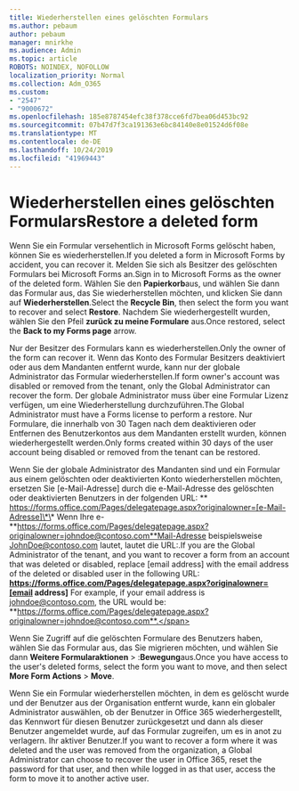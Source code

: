 ```yaml
---
title: Wiederherstellen eines gelöschten Formulars
ms.author: pebaum
author: pebaum
manager: mnirkhe
ms.audience: Admin
ms.topic: article
ROBOTS: NOINDEX, NOFOLLOW
localization_priority: Normal
ms.collection: Adm_O365
ms.custom:
- "2547"
- "9000672"
ms.openlocfilehash: 185e8787454efc38f378cce6fd7bea06d453bc92
ms.sourcegitcommit: 07b47d7f3ca191363e6bc84140e8e01524d6f08e
ms.translationtype: MT
ms.contentlocale: de-DE
ms.lasthandoff: 10/24/2019
ms.locfileid: "41969443"
---
```

# <a name="restore-a-deleted-form"></a><span data-ttu-id="d8f78-102">Wiederherstellen eines gelöschten Formulars</span><span class="sxs-lookup"><span data-stu-id="d8f78-102">Restore a deleted form</span></span>

<span data-ttu-id="d8f78-103">Wenn Sie ein Formular versehentlich in Microsoft Forms gelöscht haben, können Sie es wiederherstellen.</span><span class="sxs-lookup"><span data-stu-id="d8f78-103">If you deleted a form in Microsoft Forms by accident, you can recover it.</span></span> <span data-ttu-id="d8f78-104">Melden Sie sich als Besitzer des gelöschten Formulars bei Microsoft Forms an.</span><span class="sxs-lookup"><span data-stu-id="d8f78-104">Sign in to Microsoft Forms as the owner of the deleted form.</span></span> <span data-ttu-id="d8f78-105">Wählen Sie den **Papierkorb**aus, und wählen Sie dann das Formular aus, das Sie wiederherstellen möchten, und klicken Sie dann auf **Wiederherstellen**.</span><span class="sxs-lookup"><span data-stu-id="d8f78-105">Select the **Recycle Bin**, then select the form you want to recover and select **Restore**.</span></span> <span data-ttu-id="d8f78-106">Nachdem Sie wiederhergestellt wurden, wählen Sie den Pfeil **zurück zu meine Formulare** aus.</span><span class="sxs-lookup"><span data-stu-id="d8f78-106">Once restored, select the **Back to my Forms page** arrow.</span></span>

<span data-ttu-id="d8f78-107">Nur der Besitzer des Formulars kann es wiederherstellen.</span><span class="sxs-lookup"><span data-stu-id="d8f78-107">Only the owner of the form can recover it.</span></span> <span data-ttu-id="d8f78-108">Wenn das Konto des Formular Besitzers deaktiviert oder aus dem Mandanten entfernt wurde, kann nur der globale Administrator das Formular wiederherstellen.</span><span class="sxs-lookup"><span data-stu-id="d8f78-108">If form owner's account was disabled or removed from the tenant, only the Global Administrator can recover the form.</span></span> <span data-ttu-id="d8f78-109">Der globale Administrator muss über eine Formular Lizenz verfügen, um eine Wiederherstellung durchzuführen.</span><span class="sxs-lookup"><span data-stu-id="d8f78-109">The Global Administrator must have a Forms license to perform a restore.</span></span> <span data-ttu-id="d8f78-110">Nur Formulare, die innerhalb von 30 Tagen nach dem deaktivieren oder Entfernen des Benutzerkontos aus dem Mandanten erstellt wurden, können wiederhergestellt werden.</span><span class="sxs-lookup"><span data-stu-id="d8f78-110">Only forms created within 30 days of the user account being disabled or removed from the tenant can be restored.</span></span>

<span data-ttu-id="d8f78-111">Wenn Sie der globale Administrator des Mandanten sind und ein Formular aus einem gelöschten oder deaktivierten Konto wiederherstellen möchten, ersetzen Sie [e-Mail-Adresse] durch die e-Mail-Adresse des gelöschten oder deaktivierten Benutzers in der folgenden URL: \*\* https://forms.office.com/Pages/delegatepage.aspx?originalowner=[e-Mail-Adresse]\*\* Wenn Ihre e- **https://forms.office.com/Pages/delegatepage.aspx?originalowner=johndoe@contoso.com**Mail-Adresse beispielsweise JohnDoe@contoso.com lautet, lautet die URL:.</span><span class="sxs-lookup"><span data-stu-id="d8f78-111">If you are the Global Administrator of the tenant, and you want to recover a form from an account that was deleted or disabled, replace [email address] with the email address of the deleted or disabled user in the following URL: **https://forms.office.com/Pages/delegatepage.aspx?originalowner=[email address]** For example, if your email address is johndoe@contoso.com, the URL would be: **https://forms.office.com/Pages/delegatepage.aspx?originalowner=johndoe@contoso.com**.</span></span> 

<span data-ttu-id="d8f78-112">Wenn Sie Zugriff auf die gelöschten Formulare des Benutzers haben, wählen Sie das Formular aus, das Sie migrieren möchten, und wählen Sie dann **Weitere Formularaktionen** > :**Bewegung**aus.</span><span class="sxs-lookup"><span data-stu-id="d8f78-112">Once you have access to the user's deleted forms, select the form you want to move, and then select **More Form Actions** > **Move**.</span></span>

<span data-ttu-id="d8f78-113">Wenn Sie ein Formular wiederherstellen möchten, in dem es gelöscht wurde und der Benutzer aus der Organisation entfernt wurde, kann ein globaler Administrator auswählen, ob der Benutzer in Office 365 wiederhergestellt, das Kennwort für diesen Benutzer zurückgesetzt und dann als dieser Benutzer angemeldet wurde, auf das Formular zugreifen, um es in anot zu verlagern. Ihr aktiver Benutzer.</span><span class="sxs-lookup"><span data-stu-id="d8f78-113">If you want to recover a form where it was deleted and the user was removed from the organization, a Global Administrator can choose to recover the user in Office 365, reset the password for that user, and then while logged in as that user, access the form to move it to another active user.</span></span> 